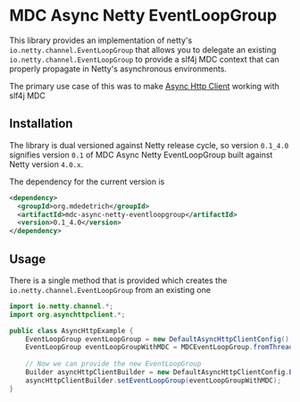 # MDC Async Netty EventLoopGroup

This library provides an implementation of netty's `io.netty.channel.EventLoopGroup` that
allows you to delegate an existing `io.netty.channel.EventLoopGroup` to provide a slf4j
MDC context that can properly propagate in Netty's asynchronous environments.

The primary use case of this was to make [Async Http Client](https://github.com/AsyncHttpClient/async-http-client)
working with slf4j MDC

## Installation

The library is dual versioned against Netty release cycle, so version `0.1_4.0` signifies
version `0.1` of MDC Async Netty EventLoopGroup built against Netty version `4.0.x`.

The dependency for the current version is

```xml
<dependency>
  <groupId>org.mdedetrich</groupId>
  <artifactId>mdc-async-netty-eventloopgroup</artifactId>
  <version>0.1_4.0</version>
</dependency>
```

## Usage

There is a single method that is provided which creates the `io.netty.channel.EventLoopGroup`
from an existing one

```java
import io.netty.channel.*;
import org.asynchttpclient.*;

public class AsyncHttpExample {
    EventLoopGroup eventLoopGroup = new DefaultAsyncHttpClientConfig();
    EventLoopGroup eventLoopGroupWithMDC = MDCEventLoopGroup.fromThread(eventLoopGroup);
    
    // Now we can provide the new EventLoopGroup
    Builder asyncHttpClientBuilder = new DefaultAsyncHttpClientConfig.Builder();
    asyncHttpClientBuilder.setEventLoopGroup(eventLoopGroupWithMDC);
}

```